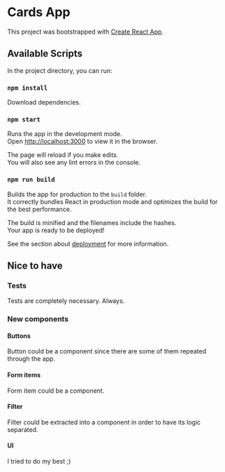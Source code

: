 # Cards App

This project was bootstrapped with [Create React App](https://github.com/facebook/create-react-app).

## Available Scripts

In the project directory, you can run:

### `npm install`

Download dependencies.

### `npm start`

Runs the app in the development mode.\
Open [http://localhost:3000](http://localhost:3000) to view it in the browser.

The page will reload if you make edits.\
You will also see any lint errors in the console.

### `npm run build`

Builds the app for production to the `build` folder.\
It correctly bundles React in production mode and optimizes the build for the best performance.

The build is minified and the filenames include the hashes.\
Your app is ready to be deployed!

See the section about [deployment](https://facebook.github.io/create-react-app/docs/deployment) for more information.

## Nice to have

### Tests

Tests are completely necessary. Always.

### New components

#### Buttons

Button could be a component since there are some of them repeated through the app.

#### Form items

Form item could be a component.

#### Filter

Filter could be extracted into a component in order to have its logic separated.

#### UI

I tried to do my best ;)